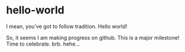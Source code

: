 # hello-world
I mean, you've got to follow tradition. Hello world!

So, it seems I am making progress on github. This is a major milestone! 
Time to celebrate. brb. hehe...
